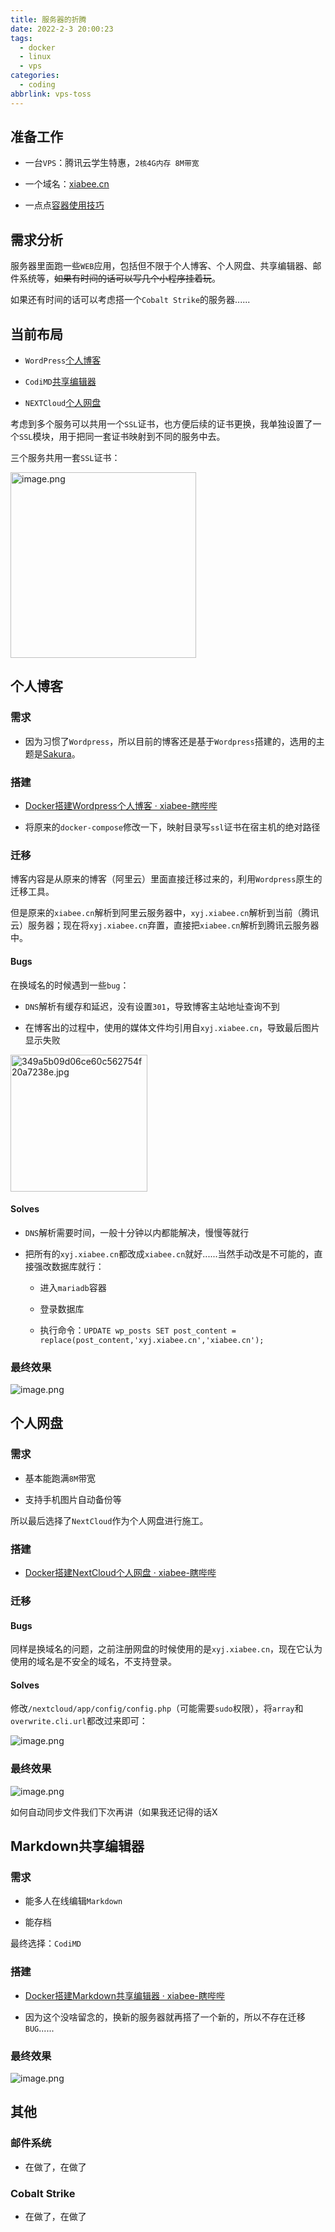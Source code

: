 ```yaml
---
title: 服务器的折腾
date: 2022-2-3 20:00:23
tags:
  - docker
  - linux
  - vps
categories:
  - coding
abbrlink: vps-toss
---
```


## 准备工作

* 一台`VPS`：腾讯云学生特惠，`2核4G内存 8M带宽`

* 一个域名：[xiabee.cn](https://xiabee.cn)

* 一点点[容器使用技巧](https://blog.xiabee.cn/posts/docker-commands/)

## 需求分析

服务器里面跑一些`WEB`应用，包括但不限于个人博客、个人网盘、共享编辑器、邮件系统等，~~如果有时间的话可以写几个小程序挂着玩~~。

如果还有时间的话可以考虑搭一个`Cobalt Strike`的服务器......

## 当前布局

* `WordPress`[个人博客](https://xiabee.cn)

* `CodiMD`[共享编辑器](https://xiabee.cn:3000)

* `NEXTCloud`[个人网盘](https://xiabee.cn:5000)

考虑到多个服务可以共用一个`SSL`证书，也方便后续的证书更换，我单独设置了一个`SSL`模块，用于把同一套证书映射到不同的服务中去。

三个服务共用一套`SSL`证书：

<img title="" src="https://tva1.sinaimg.cn/large/0084b03xgy1gz0m257numj30cc0jswir.jpg" alt="image.png" data-align="center" width="297">

## 个人博客

### 需求

* 因为习惯了`Wordpress`，所以目前的博客还是基于`Wordpress`搭建的，选用的主题是[Sakura](https://github.com/mashirozx/Sakura)。

### 搭建

* [Docker搭建Wordpress个人博客 · xiabee-瞎哔哔](https://blog.xiabee.cn/posts/wordpress-docker/)

* 将原来的`docker-compose`修改一下，映射目录写`ssl`证书在宿主机的绝对路径

### 迁移

博客内容是从原来的博客（阿里云）里面直接迁移过来的，利用`Wordpress`原生的迁移工具。

但是原来的`xiabee.cn`解析到阿里云服务器中，`xyj.xiabee.cn`解析到当前（腾讯云）服务器；现在将`xyj.xiabee.cn`弃置，直接把`xiabee.cn`解析到腾讯云服务器中。

#### Bugs

在换域名的时候遇到一些`bug`：

* `DNS`解析有缓存和延迟，没有设置`301`，导致博客主站地址查询不到

* 在博客出的过程中，使用的媒体文件均引用自`xyj.xiabee.cn`，导致最后图片显示失败

<img title="" src="https://tva1.sinaimg.cn/large/0084b03xgy1gz0mdttyn4j30u01shdia.jpg" alt="349a5b09d06ce60c562754f20a7238e.jpg" data-align="center" width="219">

#### Solves

* `DNS`解析需要时间，一般十分钟以内都能解决，慢慢等就行

* 把所有的`xyj.xiabee.cn`都改成`xiabee.cn`就好......当然手动改是不可能的，直接强改数据库就行：
  
  * 进入`mariadb`容器
  
  * 登录数据库
  
  * 执行命令：`UPDATE wp_posts SET post_content = replace(post_content,'xyj.xiabee.cn','xiabee.cn');`

### 最终效果

<img title="" src="https://tva1.sinaimg.cn/large/0084b03xgy1gz0mmm098ej31hc0sv7jr.jpg" alt="image.png" data-align="center">

## 个人网盘

### 需求

* 基本能跑满`8M`带宽

* 支持手机图片自动备份等

所以最后选择了`NextCloud`作为个人网盘进行施工。

### 搭建

* [Docker搭建NextCloud个人网盘 · xiabee-瞎哔哔](https://blog.xiabee.cn/posts/nextcloud-docker/)

### 迁移

#### Bugs

同样是换域名的问题，之前注册网盘的时候使用的是`xyj.xiabee.cn`，现在它认为使用的域名是不安全的域名，不支持登录。

#### Solves

修改`/nextcloud/app/config/config.php`（可能需要`sudo`权限），将`array`和`overwrite.cli.url`都改过来即可：

<img src="https://tva1.sinaimg.cn/large/0084b03xgy1gz0mrv7xtcj30ig0efgqn.jpg" title="" alt="image.png" data-align="center">

### 最终效果

<img src="https://tva1.sinaimg.cn/large/0084b03xgy1gz0mtyc0bnj31hc0p2gt6.jpg" title="" alt="image.png" data-align="center">

如何自动同步文件我们下次再讲（如果我还记得的话X

## Markdown共享编辑器

### 需求

* 能多人在线编辑`Markdown`

* 能存档

最终选择：`CodiMD`

### 搭建

* [Docker搭建Markdown共享编辑器 · xiabee-瞎哔哔](https://blog.xiabee.cn/posts/markdown-docker/)

* 因为这个没啥留念的，换新的服务器就再搭了一个新的，所以不存在迁移`BUG`......

### 最终效果

![image.png](https://tva1.sinaimg.cn/large/0084b03xgy1gz0mzihtjij31hc0p2gu8.jpg)

## 其他

### 邮件系统

* 在做了，在做了

### Cobalt Strike

* 在做了，在做了

